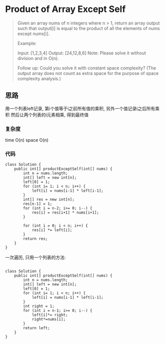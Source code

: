# Product of Array Except Self

> Given an array nums of n integers where n > 1,  return an array output such that output[i] is equal to the product of all the elements of nums except nums[i].
> 
> Example:
> 
> Input:  [1,2,3,4]
> Output: [24,12,8,6]
> Note: Please solve it without division and in O(n).
> 
> Follow up:
> Could you solve it with constant space complexity? (The output array does not count as extra space for the purpose of space complexity analysis.)

## 思路
用一个列表left记录, 第i个值等于i之前所有值的乘积, 另外一个值记录i之后所有乘积
然后让两个列表的i元素相乘, 得到最终值

### 复杂度
time O(n) space O(n)
### 代码
```
class Solution {
    public int[] productExceptSelf(int[] nums) {
        int n = nums.length;
        int[] left = new int[n];
        left[0] = 1;
        for (int i= 1; i < n; i++) {
            left[i] = nums[i-1] * left[i-1];
        }
        int[] res = new int[n];
        res[n-1] = 1;
        for (int i = n-2; i>= 0; i--) {
            res[i] = res[i+1] * nums[i+1];
        }
        
        for (int i = 0; i < n; i++) {
            res[i] *= left[i];
        }
        return res;  
    }
}
```

一次遍历, 只用一个列表的方法:

```

class Solution {
    public int[] productExceptSelf(int[] nums) {
        int n = nums.length;
        int[] left = new int[n];
        left[0] = 1;
        for (int i= 1; i < n; i++) {
            left[i] = nums[i-1] * left[i-1];
        }
        int right = 1;
        for (int i = n-1; i>= 0; i--) {
            left[i]*= right;
            right*=nums[i];
        }
        return left;
    }
}
```